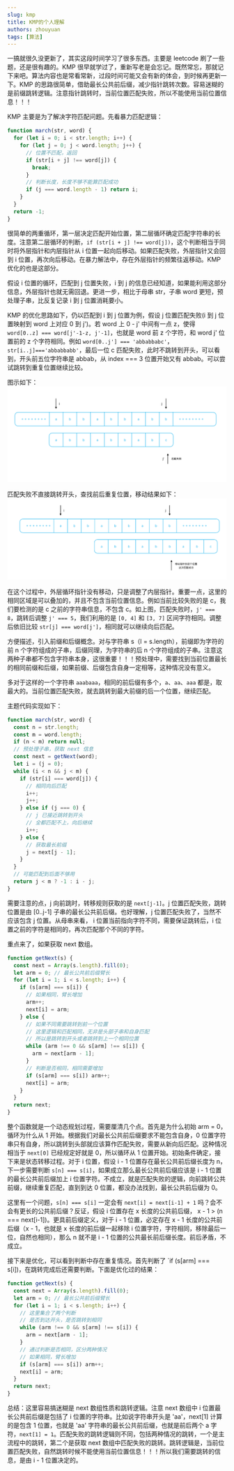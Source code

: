 ```yaml
---
slug: kmp
title: KMP的个人理解
authors: zhouyuan
tags: [算法]
---
```


一搞就很久没更新了，其实这段时间学习了很多东西。主要是 leetcode 刷了一些题，还是很有趣的。KMP 很早就学过了，重新写老是会忘记。既然常忘，那就记下来吧。算法内容也是常看常新，过段时间可能又会有新的体会，到时候再更新一下。KMP 的思路很简单，借助最长公共前后缀，减少指针跳转次数。容易迷糊的是前缀跳转逻辑。注意指针跳转时，当前位置匹配失败，所以不能使用当前位置信息！！！

<!-- truncate -->

KMP 主要是为了解决字符匹配问题。先看暴力匹配逻辑：

```js
function march(str, word) {
  for (let i = 0; i < str.length; i++) {
    for (let j = 0; j < word.length; j++) {
      // 位置不匹配，返回
      if (str[i + j] !== word[j]) {
        break;
      }
      // 判断长度，长度不够不能算匹配成功
      if (j === word.length - 1) return i;
    }
  }
  return -1;
}
```

很简单的两重循环，第一层决定匹配开始位置，第二层循环确定匹配字符串的长度。注意第二层循环的判断，`if (str[i + j] !== word[j])`，这个判断相当于同时将外层指针和内层指针从 i 位置一起向后移动。如果匹配失败，外层指针又会回到 i 位置，再次向后移动。在暴力解法中，存在外层指针的频繁往返移动。KMP 优化的也是这部分。

假设 i 位置的循环，匹配到 j 位置失败，i 到 j 的信息已经知道，如果能利用这部分信息，外层指针也就无需回退。更进一步，相比于母串 str，子串 word 更短，预处理子串，比反复记录 i 到 j 位置消耗要小。

KMP 的优化思路如下，仍以匹配到 i 到 j 位置为例，假设 j 位置匹配失败(i 到 j 位置映射到 word 上对应 0 到 j')。若 word 上 0 - j' 中间有一点 z，使得 `word[0..z] === word[j'-1-z, j'-1]`，也就是 word 前 z 个字符，和 word j' 位置前的 z 个字符相同。例如 `word[0..j'] === 'abbabbabc'`，`str[i..j]==='abbabbabb'`，最后一位 c 匹配失败，此时不跳转到开头，可以看到，开头前五位字符串是 abbab，从 index === 3 位置开始又有 abbab。可以尝试跳转到重复位置继续比较。

图示如下：
![排列](./img/2025-04-01/匹配一.png)

匹配失败不直接跳转开头，查找前后重复位置，移动结果如下：
![排列](./img/2025-04-01/匹配二.png)

在这个过程中，外层循环指针没有移动，只是调整了内层指针。重要一点，这里的相同区域是可以叠加的，并且不包含当前位置信息。例如当前比较失败的是 c，我们要检测的是 c 之前的字符串信息，不包含 c。如上图，匹配失败时，`j' === 8`，跳转后调整 `j' === 5`，我们利用的是 `[0, 4]` 和 `[3, 7]` 区间字符相同。调整后依旧比较 `str[j] === word[j']`，相同就可以继续向后匹配。

方便描述，引入前缀和后缀概念。对与字符串 s（l = s.length），前缀即为字符的前 n 个字符组成的子串，后缀同理，为字符串的后 n 个字符组成的子串。注意这两种子串都不包含字符串本身，这很重要！！！预处理中，需要找到当前位置最长的相同前缀和后缀，如果前缀、后缀包含自身一定相等，这种情况没有意义。

多对于这样的一个字符串 `aaabaaa`，相同的前后缀有多个，`a`、`aa`、`aaa` 都是，取最大的。当前位置匹配失败，就去跳转到最大前缀的后一个位置，继续匹配。

主题代码实现如下：

```js
function march(str, word) {
  const n = str.length;
  const m = word.length;
  if (n < m) return null;
  // 预处理子串，获取 next 信息
  const next = getNext(word);
  let i = (j = 0);
  while (i < n && j < m) {
    if (str[i] === word[j]) {
      // 相同向后匹配
      i++;
      j++;
    } else if (j === 0) {
      // j 已接近跳转到开头
      // 全都匹配不上，向后继续
      i++;
    } else {
      // 获取最长前缀
      j = next[j - 1];
    }
  }
  // 可能匹配到后面不够用
  return j < m ? -1 : i - j;
}
```

需要注意的点，j 向前跳时，转移规则获取的是 `next[j-1]`。j 位置匹配失败，跳转位置是由 [0..j-1] 子串的最长公共前后缀。也好理解，j 位置匹配失败了，当然不应该包含 j 位置。从母串来看， i 位置当前指向字符不同，需要保证跳转后，i 位置之前的字符是相同的，再次匹配那个不同的字符。

重点来了，如果获取 next 数组。

```js
function getNext(s) {
  const next = Array(s.length).fill(0);
  let arm = 0; // 最长公共前后缀臂长
  for (let i = 1; i < s.length; i++) {
    if (s[arm] === s[i]) {
      // 如果相同，臂长增加
      arm++;
      next[i] = arm;
    } else {
      // 如果不同需要跳转到前一个位置
      // 这里逻辑和匹配相同，无非是头部子串和自身匹配
      // 所以是跳转到开头或者跳转到上一个相同位置
      while (arm !== 0 && s[arm] !== s[i]) {
        arm = next[arm - 1];
      }
      // 判断是否相同，相同需要增加
      if (s[arm] === s[i]) arm++;
      next[i] = arm;
    }
  }
  return next;
}
```

整个函数就是一个动态规划过程，需要厘清几个点。首先是为什么初始 arm = 0，循环为什么从 1 开始。根据我们对最长公共前后缀要求不能包含自身，0 位置字符串只有自身，所以跳转到头部就应该算作匹配失败，需要从新向后匹配。这种情况相当于 `next[0]` 已经规定好就是 0，所以循环从 1 位置开始。初始条件确定，接下来是状态转移过程。对于 i 位置，假设 i - 1 位置存在最长公共前后缀长度为 n，下一步需要判断 `s[n] === s[i]`，如果成立那么最长公共前后缀应该是 i - 1 位置的最长公共前后缀加上 i 位置字符。不成立，就是匹配失败的逻辑，向前跳转公共前缀，继续重复匹配，直到到达 0 位置，都没办法找到，最长公共前后缀为 0。

这里有一个问题，`s[n] === s[i]` 一定会有 `next[i] = next[i-1] + 1` 吗？会不会有更长的公共前后缀？反证，假设 i 位置存在 x 长度的公共前后缀， x - 1 > (n === next[i-1])。更具前后缀定义，对于 i - 1 位置，必定存在 x - 1 长度的公共前后缀（x - 1，也就是 x 长度的前后缀一起移除 i 位置字符，字符相同，移除最后一位，自然也相同），那么 n 就不是 i - 1 位置的公共最长前后缀长度。前后矛盾，不成立。

接下来是优化，可以看到判断中存在重复情况。首先判断了 `if (s[arm] === s[i])，在跳转完成后还需要判断。下面是优化过的结果：

```js
function getNext(s) {
  const next = Array(s.length).fill(0);
  let arm = 0; // 最长公共前后缀臂长
  for (let i = 1; i < s.length; i++) {
    // 这里集合了两个判断
    // 是否到达开头，是否跳转到相同
    while (arm !== 0 && s[arm] !== s[i]) {
      arm = next[arm - 1];
    }
    // 通过判断是否相同，区分两种情况
    // 如果相同，臂长增加
    if (s[arm] === s[i]) arm++;
    next[i] = arm;
  }
  return next;
}
```

总结：这里容易搞迷糊是 next 数组性质和跳转逻辑。注意 next 数组中 i 位置最长公共前后缀是包括了 i 位置的字符串。比如说字符串开头是 'aa'，next[1] 计算的是包含 1 位置，也就是 'aa' 字符串的最长公共前后缀，也就是前后两个 a 字符，`next[1] = 1`。匹配失败的跳转逻辑则不同，包括两种情况的跳转，一个是主流程中的跳转，第二个是获取 next 数组中匹配失败的跳转。跳转逻辑是，当前位置匹配失败，自然跳转时候不能使用当前位置信息！！！所以我们需要跳转的信息，是由 i - 1 位置决定的。
